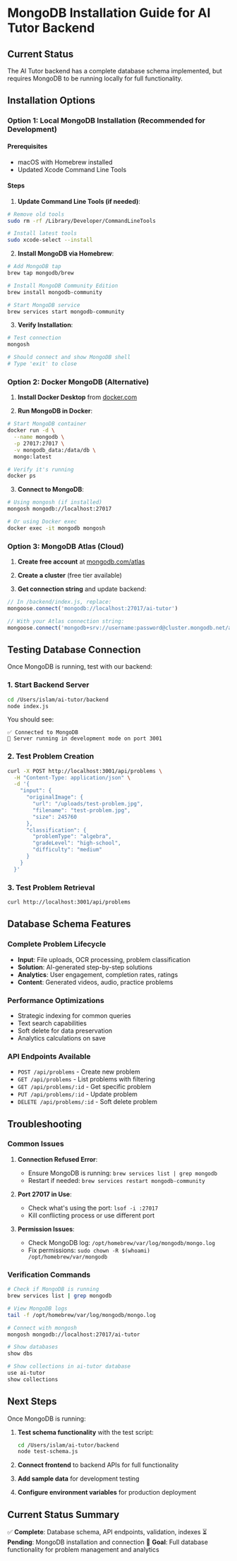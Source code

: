 # MongoDB Installation Guide for AI Tutor Backend

## Current Status
The AI Tutor backend has a complete database schema implemented, but requires MongoDB to be running locally for full functionality.

## Installation Options

### Option 1: Local MongoDB Installation (Recommended for Development)

#### Prerequisites
- macOS with Homebrew installed
- Updated Xcode Command Line Tools

#### Steps

1. **Update Command Line Tools (if needed)**:
```bash
# Remove old tools
sudo rm -rf /Library/Developer/CommandLineTools

# Install latest tools
sudo xcode-select --install
```

2. **Install MongoDB via Homebrew**:
```bash
# Add MongoDB tap
brew tap mongodb/brew

# Install MongoDB Community Edition
brew install mongodb-community

# Start MongoDB service
brew services start mongodb-community
```

3. **Verify Installation**:
```bash
# Test connection
mongosh

# Should connect and show MongoDB shell
# Type 'exit' to close
```

### Option 2: Docker MongoDB (Alternative)

1. **Install Docker Desktop** from [docker.com](https://www.docker.com/products/docker-desktop)

2. **Run MongoDB in Docker**:
```bash
# Start MongoDB container
docker run -d \
  --name mongodb \
  -p 27017:27017 \
  -v mongodb_data:/data/db \
  mongo:latest

# Verify it's running
docker ps
```

3. **Connect to MongoDB**:
```bash
# Using mongosh (if installed)
mongosh mongodb://localhost:27017

# Or using Docker exec
docker exec -it mongodb mongosh
```

### Option 3: MongoDB Atlas (Cloud)

1. **Create free account** at [mongodb.com/atlas](https://www.mongodb.com/atlas)

2. **Create a cluster** (free tier available)

3. **Get connection string** and update backend:
```javascript
// In /backend/index.js, replace:
mongoose.connect('mongodb://localhost:27017/ai-tutor')

// With your Atlas connection string:
mongoose.connect('mongodb+srv://username:password@cluster.mongodb.net/ai-tutor')
```

## Testing Database Connection

Once MongoDB is running, test with our backend:

### 1. Start Backend Server
```bash
cd /Users/islam/ai-tutor/backend
node index.js
```

You should see:
```
✅ Connected to MongoDB
🚀 Server running in development mode on port 3001
```

### 2. Test Problem Creation
```bash
curl -X POST http://localhost:3001/api/problems \
  -H "Content-Type: application/json" \
  -d '{
    "input": {
      "originalImage": {
        "url": "/uploads/test-problem.jpg",
        "filename": "test-problem.jpg",
        "size": 245760
      },
      "classification": {
        "problemType": "algebra",
        "gradeLevel": "high-school", 
        "difficulty": "medium"
      }
    }
  }'
```

### 3. Test Problem Retrieval
```bash
curl http://localhost:3001/api/problems
```

## Database Schema Features

### Complete Problem Lifecycle
- **Input**: File uploads, OCR processing, problem classification
- **Solution**: AI-generated step-by-step solutions
- **Analytics**: User engagement, completion rates, ratings
- **Content**: Generated videos, audio, practice problems

### Performance Optimizations
- Strategic indexing for common queries
- Text search capabilities
- Soft delete for data preservation
- Analytics calculations on save

### API Endpoints Available
- `POST /api/problems` - Create new problem
- `GET /api/problems` - List problems with filtering
- `GET /api/problems/:id` - Get specific problem
- `PUT /api/problems/:id` - Update problem
- `DELETE /api/problems/:id` - Soft delete problem

## Troubleshooting

### Common Issues

1. **Connection Refused Error**:
   - Ensure MongoDB is running: `brew services list | grep mongodb`
   - Restart if needed: `brew services restart mongodb-community`

2. **Port 27017 in Use**:
   - Check what's using the port: `lsof -i :27017`
   - Kill conflicting process or use different port

3. **Permission Issues**:
   - Check MongoDB log: `/opt/homebrew/var/log/mongodb/mongo.log`
   - Fix permissions: `sudo chown -R $(whoami) /opt/homebrew/var/mongodb`

### Verification Commands
```bash
# Check if MongoDB is running
brew services list | grep mongodb

# View MongoDB logs
tail -f /opt/homebrew/var/log/mongodb/mongo.log

# Connect with mongosh
mongosh mongodb://localhost:27017/ai-tutor

# Show databases
show dbs

# Show collections in ai-tutor database
use ai-tutor
show collections
```

## Next Steps

Once MongoDB is running:

1. **Test schema functionality** with the test script:
   ```bash
   cd /Users/islam/ai-tutor/backend
   node test-schema.js
   ```

2. **Connect frontend** to backend APIs for full functionality

3. **Add sample data** for development testing

4. **Configure environment variables** for production deployment

## Current Status Summary

✅ **Complete**: Database schema, API endpoints, validation, indexes
⏳ **Pending**: MongoDB installation and connection
🎯 **Goal**: Full database functionality for problem management and analytics
